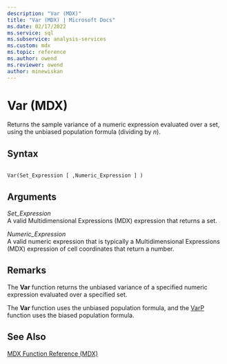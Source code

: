 ```yaml
---
description: "Var (MDX)"
title: "Var (MDX) | Microsoft Docs"
ms.date: 02/17/2022
ms.service: sql
ms.subservice: analysis-services
ms.custom: mdx
ms.topic: reference
ms.author: owend
ms.reviewer: owend
author: minewiskan
---
```

# Var (MDX)


  Returns the sample variance of a numeric expression evaluated over a set, using the unbiased population formula (dividing by *n*).  
  
## Syntax  
  
```  
  
Var(Set_Expression [ ,Numeric_Expression ] )  
```  
  
## Arguments  
 *Set_Expression*  
 A valid Multidimensional Expressions (MDX) expression that returns a set.  
  
 *Numeric_Expression*  
 A valid numeric expression that is typically a Multidimensional Expressions (MDX) expression of cell coordinates that return a number.  
  
## Remarks  
 The **Var** function returns the unbiased variance of a specified numeric expression evaluated over a specified set.  
  
 The **Var** function uses the unbiased population formula, and the [VarP](../mdx/varp-mdx.md) function uses the biased population formula.  
  
## See Also  
 [MDX Function Reference &#40;MDX&#41;](../mdx/mdx-function-reference-mdx.md)  
  
  
